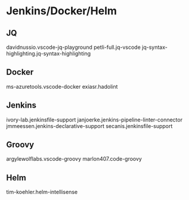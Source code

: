 # Jenkins/Docker/Helm

## JQ

davidnussio.vscode-jq-playground
petli-full.jq-vscode
jq-syntax-highlighting.jq-syntax-highlighting

## Docker

ms-azuretools.vscode-docker
exiasr.hadolint

## Jenkins

ivory-lab.jenkinsfile-support
janjoerke.jenkins-pipeline-linter-connector
jmmeessen.jenkins-declarative-support
secanis.jenkinsfile-support

## Groovy

argylewolflabs.vscode-groovy
marlon407.code-groovy

## Helm

tim-koehler.helm-intellisense
